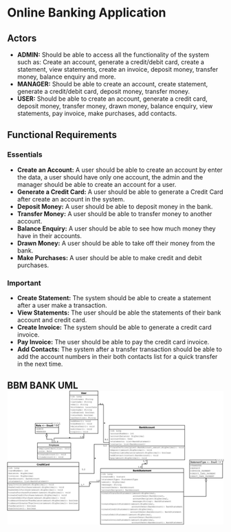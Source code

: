 # Online Banking Application

## Actors

 - **ADMIN:** Should be able to access all the functionality of the system such as: Create an account, generate a credit/debit card, create a statement, view statements, create an invoice, deposit money, transfer money, balance enquiry and more.
 - **MANAGER:** Should be able to create an account, create statement, generate a credit/debit card, deposit money, transfer money.
 - **USER:** Should be able to create an account, generate a credit card, deposit money, transfer money, drawn money, balance enquiry, view statements, pay invoice, make purchases, add contacts.

## Functional Requirements

### Essentials

- **Create an Account:** A user should be able to create an account by enter the data, a user should have only one account, the admin and the manager should be able to create an account for a user.
- **Generate a Credit Card:** A user should be able to generate a Credit Card after create an account in the system.
- **Deposit Money:** A user should be able to deposit money in the bank.
- **Transfer Money:** A user should be able to transfer money to another account.
- **Balance Enquiry:** A user should be able to see how much money they have in their accounts.
- **Drawn Money:** A user should be able to take off their money from the bank.
- **Make Purchases:** A user should be able to make credit and debit purchases.

### Important

- **Create Statement:** The system should be able to create a statement after a user make a transaction.
- **View Statements:** The user should be able the statements of their bank account and credit card.
- **Create Invoice:** The system should be able to generate a credit card invoice.
- **Pay Invoice:** The user should be able to pay the credit card invoice.
- **Add Contacts:** The system after a transfer transaction should be able to add the account numbers in their both contacts list for a quick transfer in the next time.

## BBM BANK UML ![BBM_Bank_UML.png](BBM_Bank_UML.png)
